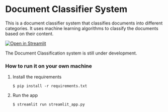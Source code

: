 # Document Classifier System

This is a document classifier system that classifies documents into different categories. It uses machine learning algorithms to classify the documents based on their content.

[![Open in Streamlit](https://static.streamlit.io/badges/streamlit_badge_black_white.svg)](https://blank-app-template.streamlit.app/)



The Document Classification system is still under development.

### How to run it on your own machine

1. Install the requirements

   ```
   $ pip install -r requirements.txt
   ```

2. Run the app

   ```
   $ streamlit run streamlit_app.py
   ```



